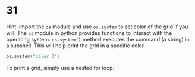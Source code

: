 # 31

Hint: import the `os` module and use `os.system` to set color of the grid if you will. The `os` module in python provides functions to interact with the operating system. `os.system()` method executes the command \(a string\) in a subshell. This will help print the grid in a specific color.

```python
os.system("color 3")
```

To print a grid, simply use a nested for loop.


